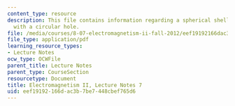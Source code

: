 ```yaml
---
content_type: resource
description: This file contains information regarding a spherical shell of charge
  with a circular hole.
file: /media/courses/8-07-electromagnetism-ii-fall-2012/eef19192166dac3b7be7448cbef765d6_MIT8_07F12_ln7.pdf
file_type: application/pdf
learning_resource_types:
- Lecture Notes
ocw_type: OCWFile
parent_title: Lecture Notes
parent_type: CourseSection
resourcetype: Document
title: Electromagnetism II, Lecture Notes 7
uid: eef19192-166d-ac3b-7be7-448cbef765d6
---
```

